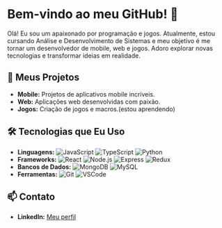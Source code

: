 # Bem-vindo ao meu GitHub! 👋

Olá! Eu sou um apaixonado por programação e jogos. Atualmente, estou cursando Análise e Desenvolvimento de Sistemas e meu objetivo é me tornar um desenvolvedor de mobile, web e jogos. Adoro explorar novas tecnologias e transformar ideias em realidade.

## 🚀 Meus Projetos

- **Mobile:** Projetos de aplicativos mobile incríveis.
- **Web:** Aplicações web desenvolvidas com paixão.
- **Jogos:** Criação de jogos e macros.(estou aprendendo)

## 🛠️ Tecnologias que Eu Uso

- **Linguagens:** ![JavaScript](https://img.shields.io/badge/JavaScript-F7DF1E?logo=javascript&logoColor=black) ![TypeScript](https://img.shields.io/badge/TypeScript-007ACC?logo=typescript&logoColor=white) ![Python](https://img.shields.io/badge/Python-3776AB?logo=python&logoColor=white)
- **Frameworks:** ![React](https://img.shields.io/badge/React-20232A?logo=react&logoColor=61DAFB) ![Node.js](https://img.shields.io/badge/Node.js-339933?logo=nodedotjs&logoColor=white) ![Express](https://img.shields.io/badge/Express-000000?logo=express&logoColor=white) ![Redux](https://img.shields.io/badge/Redux-764ABC?logo=redux&logoColor=white)
- **Bancos de Dados:** ![MongoDB](https://img.shields.io/badge/MongoDB-4EA94B?logo=mongodb&logoColor=white) ![MySQL](https://img.shields.io/badge/MySQL-4479A1?logo=mysql&logoColor=white)
- **Ferramentas:** ![Git](https://img.shields.io/badge/Git-F05032?logo=git&logoColor=white) ![VSCode](https://img.shields.io/badge/VS%20Code-007ACC?logo=visual-studio-code&logoColor=white)

## 📫 Contato

- **LinkedIn:** [Meu perfil](https://www.linkedin.com/in/paulo-roberto-vasques-valle-a37600274/)

<!--
**PauloVvalle/PauloVvalle** is a ✨ _special_ ✨ repository because its `README.md` (this file) appears on your GitHub profile.

Here are some ideas to get you started:

- 🔭 I’m currently working on ...
- 🌱 I’m currently learning ...
- 👯 I’m looking to collaborate on ...
- 🤔 I’m looking for help with ...
- 💬 Ask me about ...
- 📫 How to reach me: ...
- 😄 Pronouns: ...
- ⚡ Fun fact: ...
-->
